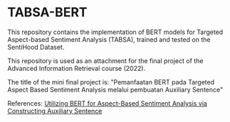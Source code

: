 # TABSA-BERT

This repository contains the implementation of BERT models for Targeted Aspect-based Sentiment Analysis (TABSA), trained and tested on the SentiHood Dataset.

This repository is used as an attachment for the final project of the Advanced Information Retrieval course (2022).

The title of the mini final project is: "Pemanfaatan BERT pada Targeted Aspect Based Sentiment Analysis melalui pembuatan Auxiliary Sentence"

References:
[Utilizing BERT for Aspect-Based Sentiment Analysis via Constructing Auxiliary Sentence](https://arxiv.org/pdf/1903.09588.pdf)
